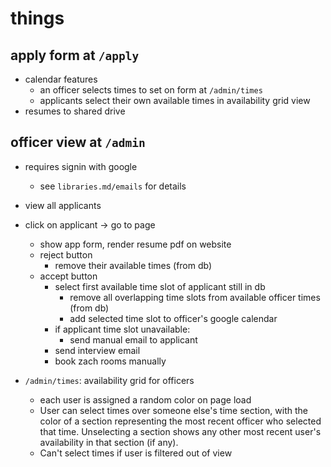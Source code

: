 # things

## apply form at `/apply`

- calendar features
  - an officer selects times to set on form at `/admin/times`
  - applicants select their own available times in availability grid view
- resumes to shared drive

## officer view at `/admin`

- requires signin with google
  - see `libraries.md/emails` for details

- view all applicants
- click on applicant -> go to page
  - show app form, render resume pdf on website
  - reject button
    - remove their available times (from db)
  - accept button
    - select first available time slot of applicant still in db
      - remove all overlapping time slots from available officer times (from db)
      - add selected time slot to officer's google calendar
    - if applicant time slot unavailable:
      - send manual email to applicant
    - send interview email
    - book zach rooms manually

- `/admin/times`: availability grid for officers
  - each user is assigned a random color on page load
  - User can select times over someone else's time section, with the color of a section representing the most recent officer who selected that time. Unselecting a section shows any other most recent user's availability in that section (if any).
  - Can't select times if user is filtered out of view
